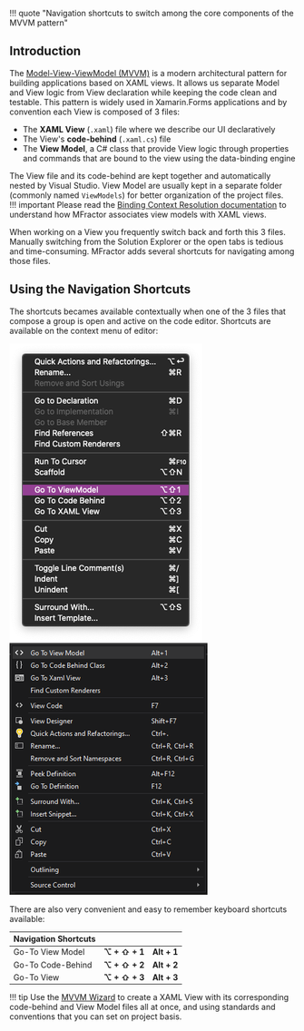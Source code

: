 !!! quote "Navigation shortcuts to switch among the core components of the MVVM pattern"

## Introduction

The [Model-View-ViewModel (MVVM)](https://docs.microsoft.com/en-us/xamarin/xamarin-forms/enterprise-application-patterns/mvvm) is a modern architectural pattern for building applications based on XAML views. It allows us separate Model and View logic from View declaration while keeping the code clean and testable. This pattern is widely used in Xamarin.Forms applications and by convention each View is composed of 3 files:

* The **XAML View** (`.xaml`) file where we describe our UI declaratively
* The View's **code-behind** (`.xaml.cs`) file 
* The **View Model**, a C# class that provide View logic through properties and commands that are bound to the view using the data-binding engine

The View file and its code-behind are kept together and automatically nested by Visual Studio. View Model are usually kept in a separate folder (commonly named `ViewModels`) for better organization of the project files.  
!!! important
    Please read the [Binding Context Resolution documentation](/xamarin-forms/binding-context-resolution/overview.md) to understand how MFractor associates view models with XAML views.

When working on a View you frequently switch back and forth this 3 files. Manually switching from the Solution Explorer or the open tabs is tedious and time-consuming. MFractor adds several shortcuts for navigating among those files.

## Using the Navigation Shortcuts

The shortcuts becames available contextually when one of the 3 files that compose a group is open and active on the code editor. Shortcuts are available on the context menu of editor:

![](/img/xamarin-forms/mvvm-navigation-mac-context.png) ![](/img/xamarin-forms/mvvm-navigation-win-context.png)

There are also very convenient and easy to remember keyboard shortcuts available:

Navigation Shortcuts    | <i class="fab fa-apple fa-lg"></i> | <i class="fab fa-windows fa-lg"></i> 
----------  |:--------:   |:-------:
Go-To View Model  | **⌥ + ⇧ + 1** | **Alt + 1**
Go-To Code-Behind  | **⌥ + ⇧ + 2** | **Alt + 2**
Go-To View    | **⌥ + ⇧ + 3** | **Alt + 3**

!!! tip
    Use the [MVVM Wizard](mvvm-wizard.md) to create a XAML View with its corresponding code-behind and View Model files all at once, and using standards and conventions that you can set on project basis.